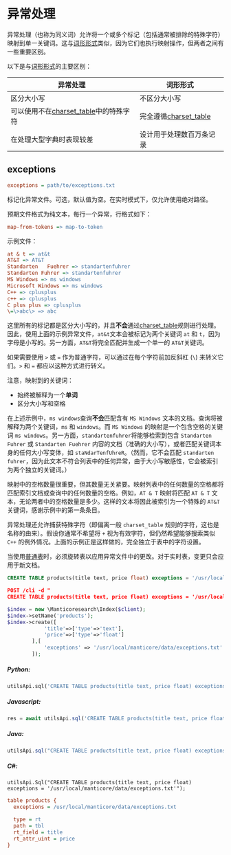 # 异常处理

异常处理（也称为同义词）允许将一个或多个标记（包括通常被排除的特殊字符）映射到单一关键词。这与[词形形式](../../Creating_a_table/NLP_and_tokenization/Wordforms.md#wordforms)类似，因为它们也执行映射操作，但两者之间有一些重要区别。

以下是与[词形形式](../../Creating_a_table/NLP_and_tokenization/Wordforms.md#wordforms)的主要区别：

| 异常处理                                                     | 词形形式                                                     |
| ------------------------------------------------------------ | ------------------------------------------------------------ |
| 区分大小写                                                   | 不区分大小写                                                 |
| 可以使用不在[charset_table](../../Creating_a_table/NLP_and_tokenization/Low-level_tokenization.md#charset_table)中的特殊字符 | 完全遵循[charset_table](../../Creating_a_table/NLP_and_tokenization/Low-level_tokenization.md#charset_table) |
| 在处理大型字典时表现较差                                     | 设计用于处理数百万条记录                                     |

## exceptions

```ini
exceptions = path/to/exceptions.txt
```

<!-- example exceptions -->

标记化异常文件。可选，默认值为空。在实时模式下，仅允许使用绝对路径。

预期文件格式为纯文本，每行一个异常，行格式如下：

```ini
map-from-tokens => map-to-token
```

示例文件：

```ini
at & t => at&t
AT&T => AT&T
Standarten   Fuehrer => standartenfuhrer
Standarten Fuhrer => standartenfuhrer
MS Windows => ms windows
Microsoft Windows => ms windows
C++ => cplusplus
c++ => cplusplus
C plus plus => cplusplus
\=\>abc\> => abc
```

这里所有的标记都是区分大小写的，并且**不会**通过[charset_table](../../Creating_a_table/NLP_and_tokenization/Low-level_tokenization.md#charset_table)规则进行处理。因此，使用上面的示例异常文件，`at&t`文本会被标记为两个关键词 `at` 和 `t`，因为字母是小写的。另一方面，`AT&T`将完全匹配并生成一个单一的 `AT&T`关键词。

如果需要使用 `>` 或 `=` 作为普通字符，可以通过在每个字符前加反斜杠 (`\`) 来转义它们。`>` 和 `=` 都应以这种方式进行转义。

注意，映射到的关键词：

- 始终被解释为一个**单词**
- 区分大小写和空格

在上述示例中，`ms windows`查询**不会**匹配含有 `MS Windows` 文本的文档。查询将被解释为两个关键词，`ms` 和 `windows`。而 `MS Windows` 的映射是一个包含空格的关键词 `ms windows`。另一方面，`standartenfuhrer`将能够检索到包含 `Standarten Fuhrer` 或 `Standarten Fuehrer` 内容的文档（准确的大小写），或者匹配关键词本身的任何大小写变体，如 `staNdarTenfUhreR`。（然而，它不会匹配 `standarten fuhrer`，因为此文本不符合列表中的任何异常，由于大小写敏感性，它会被索引为两个独立的关键词。）

映射中的空格数量很重要，但其数量无关紧要。映射列表中的任何数量的空格都将匹配索引文档或查询中的任何数量的空格。例如，`AT & T` 映射将匹配 `AT & T` 文本，无论两者中的空格数量是多少。这样的文本将因此被索引为一个特殊的 `AT&T` 关键词，感谢示例中的第一条条目。

异常处理还允许捕获特殊字符（即偏离一般 `charset_table` 规则的字符，这也是名称的由来）。假设你通常不希望将 `+` 视为有效字符，但仍然希望能够搜索类似 `C++` 的例外情况。上面的示例正是这样做的，完全独立于表中的字符设置。

当使用[普通表](../../Creating_a_table/Local_tables/Plain_table.md)时，必须旋转表以应用异常文件中的更改。对于实时表，变更只会应用于新文档。

<!-- request SQL -->

```sql
CREATE TABLE products(title text, price float) exceptions = '/usr/local/manticore/data/exceptions.txt'
```

<!-- request JSON -->

```json
POST /cli -d "
CREATE TABLE products(title text, price float) exceptions = '/usr/local/manticore/data/exceptions.txt'"
```

<!-- request PHP -->

```php
$index = new \Manticoresearch\Index($client);
$index->setName('products');
$index->create([
            'title'=>['type'=>'text'],
            'price'=>['type'=>'float']
        ],[
            'exceptions' => '/usr/local/manticore/data/exceptions.txt'
        ]);
```
<!-- intro -->
##### Python:

<!-- request Python -->

```python
utilsApi.sql('CREATE TABLE products(title text, price float) exceptions = \'/usr/local/manticore/data/exceptions.txt\'')
```
<!-- intro -->
##### Javascript:

<!-- request javascript -->

```javascript
res = await utilsApi.sql('CREATE TABLE products(title text, price float) exceptions = \'/usr/local/manticore/data/exceptions.txt\'');
```

<!-- intro -->
##### Java:
<!-- request Java -->
```java
utilsApi.sql("CREATE TABLE products(title text, price float) exceptions = '/usr/local/manticore/data/exceptions.txt'");
```

<!-- intro -->
##### C#:
<!-- request C# -->
```clike
utilsApi.Sql("CREATE TABLE products(title text, price float) exceptions = '/usr/local/manticore/data/exceptions.txt'");
```

<!-- request CONFIG -->

```ini
table products {
  exceptions = /usr/local/manticore/data/exceptions.txt

  type = rt
  path = tbl
  rt_field = title
  rt_attr_uint = price
}
```
<!-- end -->
<!-- proofread -->
